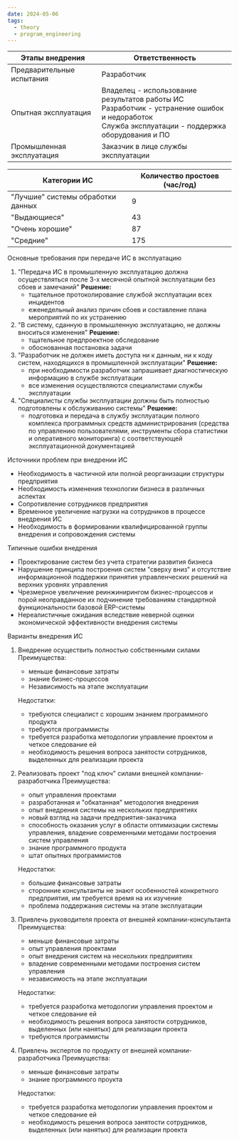 ```yaml
---
date: 2024-05-06
tags:
  - theory
  - program_engineering
---
```


| Этапы внедрения           | Ответственность                                                                                                                                      |
| ------------------------- | ---------------------------------------------------------------------------------------------------------------------------------------------------- |
| Предварительные испытания | Разработчик                                                                                                                                          |
| Опытная эксплуатация      | Владелец - использование результатов работы ИС<br>Разработчик - устранение ошибок и недоработок<br>Служба эксплуатации - поддержка оборудования и ПО |
| Промышленная эксплуатация | Заказчик в лице службы эксплуатации                                                                                                                  |

| Категории ИС                      | Количество простоев (час/год) |
| --------------------------------- | ----------------------------- |
| "Лучшие" системы обработки данных | 9                             |
| "Выдающиеся"                      | 43                            |
| "Очень хорошие"                   | 87                            |
| "Средние"                         | 175                           |
Основные требования при передаче ИС в эксплуатацию
1. "Передача ИС в промышленную эксплуатацию должна осуществляться после 3-х месячной опытной эксплуатации без сбоев и замечаний"
   **Решение:**
   - тщательное протоколирование службой эксплуатации всех инцидентов
   - еженедельный анализ причин сбоев и составление плана мероприятий по их устранению
2. "В систему, сданную в промышленную эксплуатацию, не должны вноситься изменения"
   **Решение:**
   - тщательное предпроектное обследование
   - обоснованная постановка задачи
3. "Разработчик не должен иметь доступа ни к данным, ни к коду систем, находящихся в промышленной эксплуатации"
   **Решение:**
   - при необходимости разработчик запрашивает диагностическую информацию в службе эксплуатации
   - все изменения осуществляются специалистами службы эксплуатации
4. "Специалисты службы эксплуатации должны быть полностью подготовлены к обслуживанию системы"
   **Решение:**
   - подготовка и передача в службу эксплуатации полного комплекса программных средств администрирования (средства по управлению пользователями, инструменты сбора статистики и оперативного мониторинга) с соответствующей эксплуатационной документацией

Источники проблем при внедрении ИС
- Необходимость в частичной или полной реорганизации структуры предприятия
- Необходимость изменения технологии бизнеса в различных аспектах
- Сопротивление сотрудников предприятия
- Временное увеличение нагрузки на сотрудников в процессе внедрения ИС
- Необходимость в формировании квалифицированной группы внедрения и сопровождения системы

Типичные ошибки внедрения
- Проектирование систем без учета стратегии развития бизнеса
- Нарушение принципа построения систем "сверху вниз" и отсутствие информационной поддержки принятия управленческих решений на верхних уровнях управления
- Чрезмерное увеличение реинжинирингом бизнес-процессов и порой неоправданное их подчинение требованиям стандартной функциональности базовой ERP-системы
- Нереалистичные ожидания вследствие неверной оценки экономической эффективности внедрения системы

Варианты внедрения ИС
1. Внедрение осуществить полностью собственными силами
   Преимущества:
   - меньше финансовые затраты
   - знание бизнес-процессов
   - Независимость на этапе эксплуатации
    
    Недостатки:
    - требуются специалист с хорошим знанием программного продукта
    - требуются программисты
    - требуется разработка методологии управление проектом и четкое следование ей
    - необходимость решения вопроса занятости сотрудников, выделенных для реализации проекта
1. Реализовать проект "под ключ" силами внешней компании-разработчика
   Преимущества:
   - опыт управления проектами
   - разработанная и "обкатанная" методология внедрения
   - опыт внедрения системы на нескольких предприятиях
   - новый взгляд на задачи предприятия-заказчика
   - способность оказания услуг в области оптимизации системы управления, владение современными методами построения систем управления
   - знание программного продукта
   - штат опытных программистов
     
    Недостатки:
    - большие финансовые затраты
    - сторонние консультанты не знают особенностей конкретного предприятия, им требуется время на их изучение
    - проблема поддержания системы на этапе эксплуатации
1. Привлечь руководителя проекта от внешней компании-консультанта
   Преимущества:
   - меньше финансовые затраты
   - опыт управления проектами
   - опыт внедрения систем на нескольких предприятиях
   - владение современными методами построения систем управления
   - независимость на этапе эксплуатации
	
	Недостатки:
	- требуется разработка методологии управления проектом и четкое следование ей
	- необходимость решения вопроса занятости сотрудников, выделенных (или нанятых) для реализации проекта
	- требуются программисты
1. Привлечь экспертов по продукту от внешней компании-разработчика
   Преимущества:
   - меньше финансовые затраты
   - знание программного проукта
   
   Недостатки:
   - требуется разработка методологии управления проектом и четкое следование ей
   - необходимость решения вопроса занятости сотрудников, выделенных (или нанятых) для реализации проекта 
